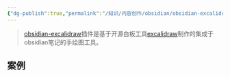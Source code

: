 ```yaml
---
{"dg-publish":true,"permalink":"/知识/内容创作/obsidian/obsidian-excalidraw/","tags":["doc","obsidian"]}
---
```



> [obsidian-excalidraw](https://github.com/zsviczian/obsidian-excalidraw-plugin)插件是基于开源白板工具[excalidraw](https://github.com/excalidraw/excalidraw)制作的集成于obsidian笔记的手绘图工具。

## 案例

```excalidraw

```
